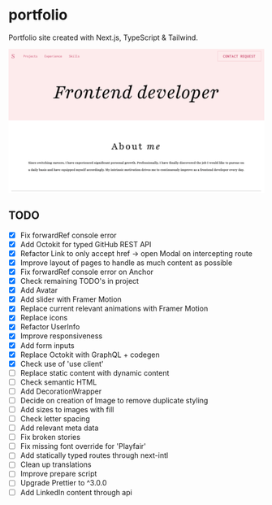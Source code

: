# portfolio

Portfolio site created with Next.js, TypeScript & Tailwind.

![Screenshot of project](https://raw.githubusercontent.com/slvstr-dev/portfolio/master/screenshot.png)

## TODO

- [x] Fix forwardRef console error
- [x] Add Octokit for typed GitHub REST API
- [x] Refactor Link to only accept href -> open Modal on intercepting route
- [x] Improve layout of pages to handle as much content as possible
- [x] Fix forwardRef console error on Anchor
- [x] Check remaining TODO's in project
- [x] Add Avatar
- [x] Add slider with Framer Motion
- [x] Replace current relevant animations with Framer Motion
- [x] Replace icons
- [x] Refactor UserInfo
- [x] Improve responsiveness
- [x] Add form inputs
- [x] Replace Octokit with GraphQL + codegen
- [x] Check use of 'use client'
- [ ] Replace static content with dynamic content
- [ ] Check semantic HTML
- [ ] Add DecorationWrapper
- [ ] Decide on creation of Image to remove duplicate styling
- [ ] Add sizes to images with fill
- [ ] Check letter spacing
- [ ] Add relevant meta data
- [ ] Fix broken stories
- [ ] Fix missing font override for 'Playfair'
- [ ] Add statically typed routes through next-intl
- [ ] Clean up translations
- [ ] Improve prepare script
- [ ] Upgrade Prettier to ^3.0.0
- [ ] Add LinkedIn content through api
